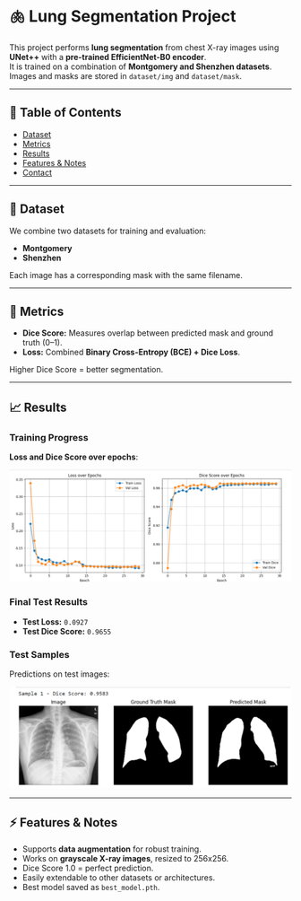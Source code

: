 # 🫁 Lung Segmentation Project

This project performs **lung segmentation** from chest X-ray images using **UNet++** with a **pre-trained EfficientNet-B0 encoder**.  
It is trained on a combination of **Montgomery and Shenzhen datasets**.  
Images and masks are stored in `dataset/img` and `dataset/mask`.

---

## 📌 Table of Contents
- [Dataset](#dataset)
- [Metrics](#metrics)
- [Results](#results)
- [Features & Notes](#features--notes)
- [Contact](#contact)

---

## 📂 Dataset

We combine two datasets for training and evaluation:  
- **Montgomery**  
- **Shenzhen**

Each image has a corresponding mask with the same filename.

---

## 🎯 Metrics

- **Dice Score:** Measures overlap between predicted mask and ground truth (0–1).  
- **Loss:** Combined **Binary Cross-Entropy (BCE) + Dice Loss**.  

Higher Dice Score = better segmentation.

---

## 📈 Results

### Training Progress
**Loss and Dice Score over epochs**:

![Loss and Dice Score](assets/plots.png)

### Final Test Results
- **Test Loss:** `0.0927`  
- **Test Dice Score:** `0.9655`  

### Test Samples
Predictions on test images:

![Test Results](assets/result.png)

---

## ⚡ Features & Notes

- Supports **data augmentation** for robust training.  
- Works on **grayscale X-ray images**, resized to 256x256.  
- Dice Score 1.0 = perfect prediction.  
- Easily extendable to other datasets or architectures.  
- Best model saved as `best_model.pth`.
